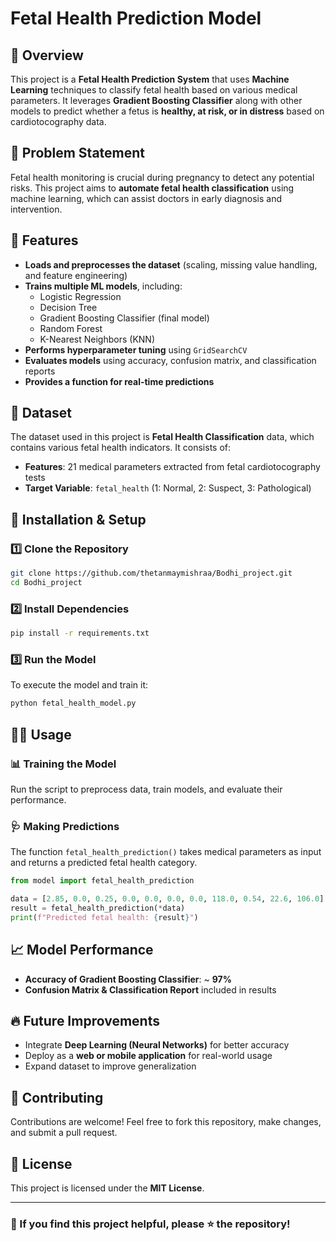 # Fetal Health Prediction Model

## 📌 Overview
This project is a **Fetal Health Prediction System** that uses **Machine Learning** techniques to classify fetal health based on various medical parameters. It leverages **Gradient Boosting Classifier** along with other models to predict whether a fetus is **healthy, at risk, or in distress** based on cardiotocography data.

## 🏥 Problem Statement
Fetal health monitoring is crucial during pregnancy to detect any potential risks. This project aims to **automate fetal health classification** using machine learning, which can assist doctors in early diagnosis and intervention.

## 🔧 Features
- **Loads and preprocesses the dataset** (scaling, missing value handling, and feature engineering)
- **Trains multiple ML models**, including:
  - Logistic Regression
  - Decision Tree
  - Gradient Boosting Classifier (final model)
  - Random Forest
  - K-Nearest Neighbors (KNN)
- **Performs hyperparameter tuning** using `GridSearchCV`
- **Evaluates models** using accuracy, confusion matrix, and classification reports
- **Provides a function for real-time predictions**

## 📂 Dataset
The dataset used in this project is **Fetal Health Classification** data, which contains various fetal health indicators. It consists of:
- **Features**: 21 medical parameters extracted from fetal cardiotocography tests
- **Target Variable**: `fetal_health` (1: Normal, 2: Suspect, 3: Pathological)

## 🚀 Installation & Setup
### 1️⃣ Clone the Repository
```bash
git clone https://github.com/thetanmaymishraa/Bodhi_project.git
cd Bodhi_project
```

### 2️⃣ Install Dependencies
```bash
pip install -r requirements.txt
```

### 3️⃣ Run the Model
To execute the model and train it:
```bash
python fetal_health_model.py
```

## 🧑‍💻 Usage
### 📊 Training the Model
Run the script to preprocess data, train models, and evaluate their performance.

### 🩺 Making Predictions
The function `fetal_health_prediction()` takes medical parameters as input and returns a predicted fetal health category.

```python
from model import fetal_health_prediction

data = [2.85, 0.0, 0.25, 0.0, 0.0, 0.0, 0.0, 118.0, 0.54, 22.6, 106.0]
result = fetal_health_prediction(*data)
print(f"Predicted fetal health: {result}")
```

## 📈 Model Performance
- **Accuracy of Gradient Boosting Classifier**: ~ **97%**
- **Confusion Matrix & Classification Report** included in results

## 🔥 Future Improvements
- Integrate **Deep Learning (Neural Networks)** for better accuracy
- Deploy as a **web or mobile application** for real-world usage
- Expand dataset to improve generalization

## 🤝 Contributing
Contributions are welcome! Feel free to fork this repository, make changes, and submit a pull request.

## 📜 License
This project is licensed under the **MIT License**.

---

### 🌟 If you find this project helpful, please ⭐ the repository!

